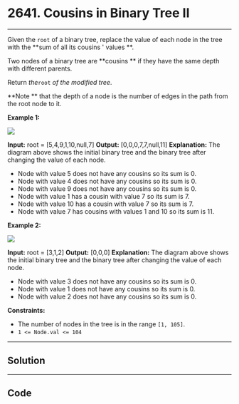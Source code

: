 # 2641. Cousins in Binary Tree II

---

Given the `root` of a binary tree, replace the value of each node in the tree with the **sum of all its cousins ' values **.

Two nodes of a binary tree are **cousins ** if they have the same depth with different parents.

Return _the_`root` _of the modified tree_.

**Note ** that the depth of a node is the number of edges in the path from the root node to it.

 

**Example 1:**

![](https://assets.leetcode.com/uploads/2023/01/11/example11.png)


**Input:** root = [5,4,9,1,10,null,7]
**Output:** [0,0,0,7,7,null,11]
**Explanation:** The diagram above shows the initial binary tree and the binary tree after changing the value of each node.
- Node with value 5 does not have any cousins so its sum is 0.
- Node with value 4 does not have any cousins so its sum is 0.
- Node with value 9 does not have any cousins so its sum is 0.
- Node with value 1 has a cousin with value 7 so its sum is 7.
- Node with value 10 has a cousin with value 7 so its sum is 7.
- Node with value 7 has cousins with values 1 and 10 so its sum is 11.


**Example 2:**

![](https://assets.leetcode.com/uploads/2023/01/11/diagram33.png)


**Input:** root = [3,1,2]
**Output:** [0,0,0]
**Explanation:** The diagram above shows the initial binary tree and the binary tree after changing the value of each node.
- Node with value 3 does not have any cousins so its sum is 0.
- Node with value 1 does not have any cousins so its sum is 0.
- Node with value 2 does not have any cousins so its sum is 0.


 

**Constraints:**

  * The number of nodes in the tree is in the range `[1, 105]`.
  * `1 <= Node.val <= 104`

---

## Solution



---

## Code
```python


```